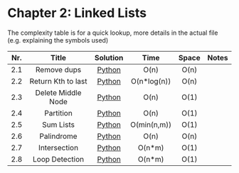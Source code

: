 # Chapter 2: Linked Lists

The complexity table is for a quick lookup, more details in the actual file (e.g. explaining the symbols used)

| Nr. 	| Title 	| Solution 	| Time 	| Space 	| Notes 	|
|:---:	|:-----:	|:--------:	|:----:	|:-----:	|:-----:	|
| 2.1 	| Remove dups               | [Python](./p2_1.py) | O(n) 	| O(n) 	| 	|
| 2.2 	| Return Kth to last        | [Python](./p2_2.py) | O(n*log(n)) 	| O(n) 	| 	|
| 2.3 	| Delete Middle Node        | [Python](./p2_3.py) | O(n) 	| O(1) 	| 	|
| 2.4 	| Partition                 | [Python](./p2_4py)  | O(n) 	| O(1) 	| 	|
| 2.5 	| Sum Lists                 | [Python](./p2_5.py) | O(min(n,m)) 	| O(1) 	| 	|
| 2.6 	| Palindrome                | [Python](./p2_6.py) | O(n) 	| O(n) 	| 	|
| 2.7 	| Intersection              | [Python](./p2_7.py) | O(n*m) 	| O(1) 	| 	|
| 2.8 	| Loop Detection            | [Python](./p2_8.py) | O(n*m) 	| O(1) 	| 	|

